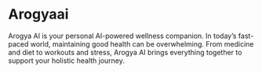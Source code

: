 # Arogyaai
Arogya AI is your personal AI-powered wellness companion. In today’s fast-paced world, maintaining good health can be overwhelming. From medicine and diet to workouts and stress, Arogya AI brings everything together to support your holistic health journey.
